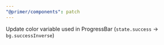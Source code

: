 ```yaml
---
"@primer/components": patch
---
```


Update color variable used in ProgressBar (`state.success` → `bg.successInverse`)
